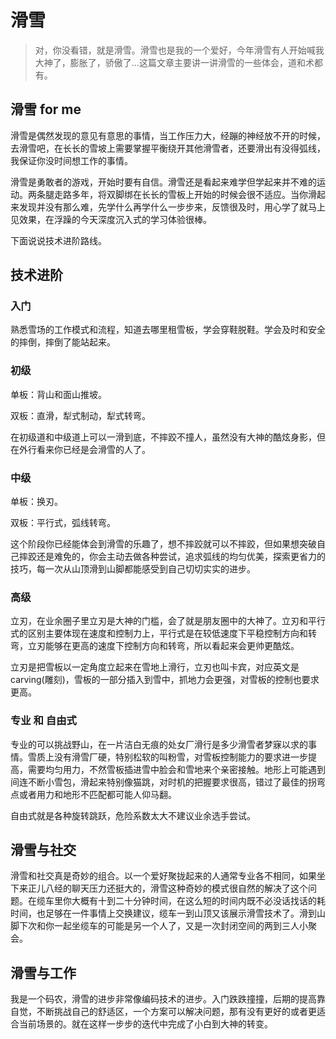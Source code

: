 # 滑雪

> 对，你没看错，就是滑雪。滑雪也是我的一个爱好，今年滑雪有人开始喊我大神了，膨胀了，骄傲了...这篇文章主要讲一讲滑雪的一些体会，道和术都有。

## 滑雪 for me

滑雪是偶然发现的意见有意思的事情，当工作压力大，经蹦的神经放不开的时候，去滑雪吧，在长长的雪坡上需要掌握平衡绕开其他滑雪者，还要滑出有没得弧线，我保证你没时间想工作的事情。

滑雪是勇敢者的游戏，开始时要有自信。滑雪还是看起来难学但学起来并不难的运动。两条腿走路多年，将双脚绑在长长的雪板上开始的时候会很不适应。当你滑起来发现并没有那么难，先学什么再学什么一步步来，反馈很及时，用心学了就马上见效果，在浮躁的今天深度沉入式的学习体验很棒。

下面说说技术进阶路线。

## 技术进阶

### 入门

熟悉雪场的工作模式和流程，知道去哪里租雪板，学会穿鞋脱鞋。学会及时和安全的摔倒，摔倒了能站起来。

### 初级

单板：背山和面山推坡。

双板：直滑，犁式制动，犁式转弯。

在初级道和中级道上可以一滑到底，不摔跤不撞人，虽然没有大神的酷炫身影，但在外行看来你已经是会滑雪的人了。

### 中级

单板：换刃。

双板：平行式，弧线转弯。

这个阶段你已经能体会到滑雪的乐趣了，想不摔跤就可以不摔跤，但如果想突破自己摔跤还是难免的，你会主动去做各种尝试，追求弧线的均匀优美，探索更省力的技巧，每一次从山顶滑到山脚都能感受到自己切切实实的进步。

### 高级

立刃，在业余圈子里立刃是大神的门槛，会了就是朋友圈中的大神了。立刃和平行式的区别主要体现在速度和控制力上，平行式是在较低速度下平稳控制方向和转弯，立刃能够在更高的速度下控制方向和转弯，所以看起来会更帅更酷炫。

立刃是把雪板以一定角度立起来在雪地上滑行，立刃也叫卡宾，对应英文是 carving(雕刻)，雪板的一部分插入到雪中，抓地力会更强，对雪板的控制也要求更高。

### 专业 和 自由式

专业的可以挑战野山，在一片洁白无痕的处女厂滑行是多少滑雪者梦寐以求的事情。雪质上没有滑雪厂硬，特别松软的叫粉雪，对雪板控制能力的要求进一步提高，需要均匀用力，不然雪板插进雪中脸会和雪地来个亲密接触。地形上可能遇到间连不断小雪包，滑起来特别像猫跳，对时机的把握要求很高，错过了最佳的拐弯点或者用力和地形不匹配都可能人仰马翻。

自由式就是各种旋转跳跃，危险系数太大不建议业余选手尝试。

## 滑雪与社交

滑雪和社交真是奇妙的组合。以一个爱好聚拢起来的人通常专业各不相同，如果坐下来正儿八经的聊天压力还挺大的，滑雪这种奇妙的模式很自然的解决了这个问题。在缆车里你大概有十到二十分钟时间，在这么短的时间内既不必没话找话的耗时间，也足够在一件事情上交换建议，缆车一到山顶又该展示滑雪技术了。滑到山脚下次和你一起坐缆车的可能是另一个人了，又是一次封闭空间的两到三人小聚会。

## 滑雪与工作

我是一个码农，滑雪的进步非常像编码技术的进步。入门跌跌撞撞，后期的提高靠自觉，不断挑战自己的舒适区，一个方案可以解决问题，那有没有更好的或者更适合当前场景的。就在这样一步步的迭代中完成了小白到大神的转变。
